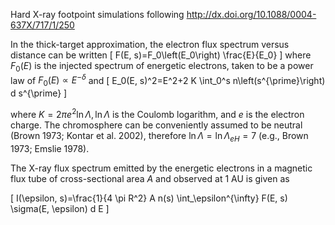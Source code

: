 Hard X-ray footpoint simulations following http://dx.doi.org/10.1088/0004-637X/717/1/250

In the thick-target approximation, the electron flux spectrum versus distance can be written
\[
F(E, s)=F_0\left(E_0\right) \frac{E}{E_0}
\]
where $F_0(E)$ is the injected spectrum of energetic electrons, taken to be a power law of $F_0(E) \propto E^{-\delta}$ and
\[
E_0(E, s)^2=E^2+2 K \int_0^s n\left(s^{\prime}\right) d s^{\prime}
\]

where $K=2 \pi e^2 \ln \Lambda, \ln \Lambda$ is the Coulomb logarithm, and $e$ is the electron charge. The chromosphere can be conveniently assumed to be neutral (Brown 1973; Kontar et al. 2002), therefore $\ln \Lambda=\ln \Lambda_{e H}=7$ (e.g., Brown 1973; Emslie 1978).

The X-ray flux spectrum emitted by the energetic electrons in a magnetic flux tube of cross-sectional area $A$ and observed at 1 AU is given as

\[
I(\epsilon, s)=\frac{1}{4 \pi R^2} A n(s) \int_\epsilon^{\infty} F(E, s) \sigma(E, \epsilon) d E
\]


